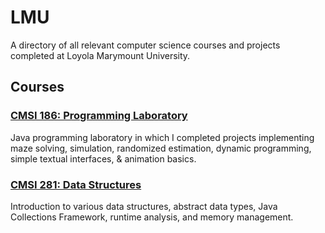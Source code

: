 # LMU
A directory of all relevant computer science courses and projects completed at Loyola Marymount University.

## Courses

### **[CMSI 186: Programming Laboratory](https://github.com/hallegv/cmsi186)**
Java programming laboratory in which I completed projects implementing maze solving, simulation, randomized estimation, dynamic programming, simple textual interfaces, & animation basics.

### **[CMSI 281: Data Structures](https://github.com/hallegv/cmsi281)**
Introduction to various data structures, abstract data types, Java Collections Framework, runtime analysis, and memory management.
